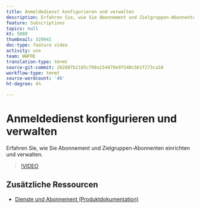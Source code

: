 ```yaml
---
title: Anmeldedienst konfigurieren und verwalten
description: Erfahren Sie, wie Sie Abonnement und Zielgruppen-Abonnenten einrichten und verwalten.
feature: Subscriptions
topics: null
kt: 5088
thumbnail: 329941
doc-type: feature video
activity: use
team: WWFRE
translation-type: tm+mt
source-git-commit: 262807b2185cf98a154479e97540c561f273ca18
workflow-type: tm+mt
source-wordcount: '46'
ht-degree: 4%

---
```



# Anmeldedienst konfigurieren und verwalten

Erfahren Sie, wie Sie Abonnement und Zielgruppen-Abonnenten einrichten und verwalten.

>[!VIDEO](https://video.tv.adobe.com/v/329941?quality=12)

## Zusätzliche Ressourcen

* [Dienste und Abonnement (Produktdokumentation)](https://experienceleague.adobe.com/docs/campaign-classic/using/sending-messages/subscriptions-and-referrals/about-services-and-subscriptions.html)

